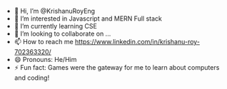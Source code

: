 - 👋 Hi, I’m @KrishanuRoyEng
- 👀 I’m interested in Javascript and MERN Full stack
- 🌱 I’m currently learning CSE
- 💞️ I’m looking to collaborate on ...
- 📫 How to reach me https://www.linkedin.com/in/krishanu-roy-702363320/
- 😄 Pronouns: He/Him
- ⚡ Fun fact: Games were the gateway for me to learn about computers and coding!

<!---
KrishanuRoyEng/KrishanuRoyEng is a ✨ special ✨ repository because its `README.md` (this file) appears on your GitHub profile.
You can click the Preview link to take a look at your changes.
--->
